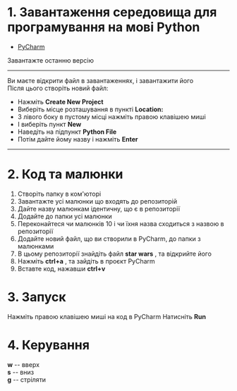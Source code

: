# 1. Завантаження середовища для програмування на мові Python

+ [PyCharm](https://www.jetbrains.com/ru-ru/pycharm/download/#section=windows)

Завантажте останню версію
***
Ви маєте відкрити файл в завантаженнях, і завантажити його<br/>
Після цього створіть новий файл:<br/>
  + Нажміть **Create New Project**<br/>
  + Виберіть місце розташування в пункті __Location:__<br/>
  + З лівого боку в пустому місці нажміть правою клавішею миші<br/>
  + І виберіть пункт __New__<br/>
  + Наведіть на підпункт __Python File__<br/>
  + Потім дайте йому назву і нажміть __Enter__
***
# 2. Код та малюнки
1. Створіть папку в ком'юторі
2. Завантажте усі малюнки що входять до репозиторій<br/>
3. Дайте назву малюнкам ідентичну, що є в репозиторії
4. Додайте до папки усі малюнки
5. Переконайтеся чи малюнків 10 і чи їхня назва сходиться з назвою в репозиторії
6. Додайте новий файл, що ви створили в PyCharm, до папки з малюнками
7. В цьому репозиторії знайдіть файл __star wars__ , та відкрийте його
8. Нажміть __ctrl+a__ , та зайдіть в проєкт PyCharm
9. Вставте код, нажавши __ctrl+v__ 
# 3. Запуск
Нажміть правою клавішею миші на код в PyCharm
Натисніть __Run__
# 4. Керування
__w__ -- вверх<br/>
__s__ -- вниз<br/>
__g__ -- стріляти
